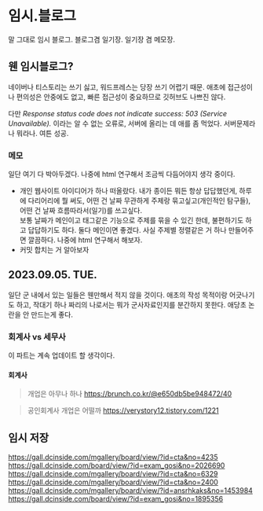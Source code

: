 # 임시.블로그
말 그대로 임시 블로그. 블로그겸 일기장. 일기장 겸 메모장.

## 웬 임시블로그?
네이버나 티스토리는 쓰기 싫고, 워드프레스는 당장 쓰기 어렵기 때문.
애초에 접근성이나 편의성은 안중에도 없고, 빠른 접근성이 중요하므로 깃허브도 나쁘진 않다.

다만 _Response status code does not indicate success: 503 (Service Unavailable)._ 이라는 알 수 없는 오류로, 서버에 올리는 데 애를 좀 먹었다.
서버문제라나 뭐라나. 여튼 성공.



### 메모
일단 여기 다 박아두겠다. 나중에 html 연구해서 조금씩 다듬어야지 생각 중이다.
- 개인 웹사이트 아이디어가 하나 떠올랐다. 내가 종이든 뭐든 항상 답답했던게, 하루에 다리어리에 뭘 써도, 어떤 건 날짜 무관하게 주제랑 묶고싶고(개인적인 탐구들), 어떤 건 날짜 흐름따라서(일기)를 쓰고싶다.\
  보통 날짜가 메인이고 태그같은 기능으로 주제를 묶을 수 있긴 한데, 불편하기도 하고 답답하기도 하다. 둘다 메인이면 좋겠다. 사실 주제별 정렬같은 거 하나 만들어주면 깔끔하다. 나중에 html 연구해서 해보자.
- 커밋 합치는 거 알아보자



## 2023.09.05. TUE.
일단 군 내에서 있는 일들은 웬만해서 적지 않을 것이다.
애초의 작성 목적이랑 어긋나기도 하고, 작대기 하나 짜리의 나로서는 뭐가 군사자료인지를 분간하지 못한다. 애당초 논란을 안 만드는게 좋다.
### 회계사 vs 세무사
이 파트는 계속 업데이트 할 생각이다.



#### 회계사
> 개업은 아무나 하나
> https://brunch.co.kr/@e650db5be948472/40


> 공인회계사 개업은 어떨까
> https://verystory12.tistory.com/1221

## 임시 저장
https://gall.dcinside.com/mgallery/board/view/?id=cta&no=4235
https://gall.dcinside.com/board/view/?id=exam_gosi&no=2026690
https://gall.dcinside.com/mgallery/board/view/?id=cta&no=6329
https://gall.dcinside.com/mgallery/board/view/?id=cta&no=2400
https://gall.dcinside.com/mgallery/board/view/?id=ansrhkaks&no=1453984
https://gall.dcinside.com/board/view/?id=exam_gosi&no=1895356
